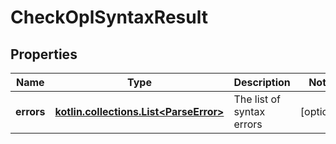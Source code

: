 
# CheckOplSyntaxResult

## Properties
| Name | Type | Description | Notes |
| ------------ | ------------- | ------------- | ------------- |
| **errors** | [**kotlin.collections.List&lt;ParseError&gt;**](ParseError.md) | The list of syntax errors |  [optional] |



